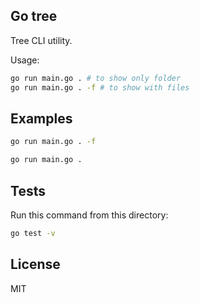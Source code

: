 ## Go tree

Tree CLI utility.

Usage:

```sh
go run main.go . # to show only folder
go run main.go . -f # to show with files
```

## Examples

```sh
go run main.go . -f
```


```sh
go run main.go .
```

## Tests

Run this command from this directory:

```sh
go test -v
```

## License

MIT